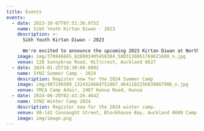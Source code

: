 ```yaml
---
title: Events
events:
  - date: 2023-10-07T07:51:36.975Z
    name: Sikh Youth Kirtan Diwan - 2023
    description: >-
      Sikh Youth Kirtan Diwan - 2023

      We're excited to announce the upcoming 2023 Kirtan Diwan at North Shore Gurudwara. Please join us as sangat and kirtanis for a blissful night of Gurbani. Signup through the QR code or message our social media pages.
    image: img/370846665_828002405458384_5803130861769621600_n.jpg
    venue: 128 Sunnybrae Road, Hillcrest, Auckland 0627
  - date: 2024-01-25T18:30:00.000Z
    name: SYNZ Summer Camp - 2024
    description: Register now for the 2024 Summer Camp
    image: img/407240309_1324324684751867_4641182256839867906_n.jpg
    venue: YMCA Camp Adair, 2487 Hunua Road, Hunua
  - date: 2024-06-29T02:43:26.464Z
    name: SYNZ Winter Camp 2024
    description: Register now for the 2024 winter camp.
    venue: 90-142 Connaught Street, Blockhouse Bay, Auckland 0600 Camp Motu Moana
    image: img/image.png
---
```

